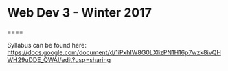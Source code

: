 # Web Dev 3 - Winter 2017

====

Syllabus can be found here: https://docs.google.com/document/d/1iPxhIW8G0LXlizPN1H16p7wzk8ivQHWH29uDDE_QWAI/edit?usp=sharing
